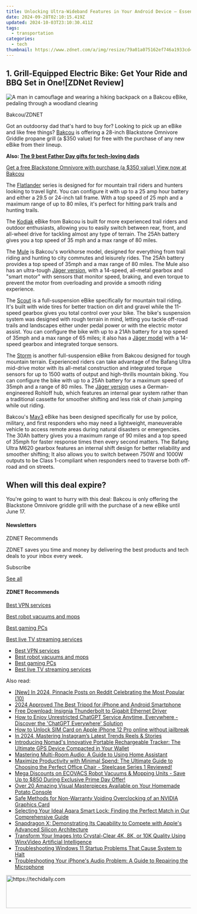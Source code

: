 ```yaml
---
title: Unlocking Ultra-Wideband Features in Your Android Device – Essential Info & Benefits for Drivers
date: 2024-09-28T02:10:15.419Z
updated: 2024-10-03T23:10:30.411Z
tags:
  - transportation
categories:
  - tech
thumbnail: https://www.zdnet.com/a/img/resize/79a01a075162ef746a1933cd4d316c3b541a9944/2023/01/09/4c45044f-1494-4af9-96f3-20d3b591a8aa/google-pixel-7-in-lemongrass.jpg?width=278&height=156&fit=crop&auto=webp
---
```


## 1. Grill-Equipped Electric Bike: Get Your Ride and BBQ Set in One![ZDNet Review]

![A man in camouflage and wearing a hiking backpack on a Bakcou eBike, pedaling through a woodland clearing](https://www.zdnet.com/a/img/resize/9a1c1acc8230365f824d026833de95ed6b4b0740/2024/06/14/1df8d2ec-cc81-43ce-b185-6f1d7f03ef17/bakcou-cover-image.jpg?auto=webp&width=1280)

Bakcou/ZDNET

Got an outdoorsy dad that's hard to buy for? Looking to pick up an eBike and like free things? [Bakcou](https://www.avantlink.com/click.php?tt=app&ti=1019&mi=25573&pw=262625&ctc=zd-%5F%5FCOM%5FCLICK%5FID%5F%5F-dtp&url=https%3A%2F%2Fbakcou.com%2Fpages%2Ffathers-day-24) is offering a 28-inch Blackstone Omnivore Griddle propane grill (a $350 value) for free with the purchase of any new eBike from their lineup. 

**Also: [The 9 best Father Day gifts for tech-loving dads](https://bakcou.com/pages/fathers-day-24)**

[Get a free Blackstone Omnivore with purchase (a $350 value) View now at Bakcou](https://www.avantlink.com/click.php?tt=app&ti=1019&mi=25573&pw=262625&ctc=zd-%5F%5FCOM%5FCLICK%5FID%5F%5F-dtp&url=https%3A%2F%2Fbakcou.com%2Fpages%2Ffathers-day-24)

The [Flatlander](https://www.avantlink.com/click.php?tt=app&ti=1019&mi=25573&pw=262625&ctc=zd-%5F%5FCOM%5FCLICK%5FID%5F%5F-dtp&url=https%3A%2F%2Fbakcou.com%2Fproducts%2Fflatlander-fat-tire-electric-bike) series is designed for for mountain trail riders and hunters looking to travel light. You can configure it with up to a 25 amp hour battery and either a 29.5 or 24-inch tall frame. With a top speed of 25 mph and a maximum range of up to 80 miles, it's perfect for hitting park trails and hunting trails. 

The [Kodiak](https://www.avantlink.com/click.php?tt=app&ti=1019&mi=25573&pw=262625&ctc=zd-%5F%5FCOM%5FCLICK%5FID%5F%5F-dtp&url=https%3A%2F%2Fbakcou.com%2Fpages%2Fkodiak) eBike from Bakcou is built for more experienced trail riders and outdoor enthusiasts, allowing you to easily switch between rear, front, and all-wheel drive for tackling almost any type of terrain. The 25Ah battery gives you a top speed of 35 mph and a max range of 80 miles. 

The [Mule](https://www.avantlink.com/click.php?tt=app&ti=1019&mi=25573&pw=262625&ctc=zd-%5F%5FCOM%5FCLICK%5FID%5F%5F-dtp&url=https%3A%2F%2Fbakcou.com%2Fproducts%2Fmule-fat-tire-electric-bike) is Bakcou's workhorse model, designed for everything from trail riding and hunting to city commutes and leisurely rides. The 25Ah battery provides a top speed of 35mph and a max range of 80 miles. The Mule also has an ultra-tough [Jäger version](https://www.avantlink.com/click.php?tt=app&ti=1019&mi=25573&pw=262625&ctc=zd-%5F%5FCOM%5FCLICK%5FID%5F%5F-dtp&url=https%3A%2F%2Fbakcou.com%2Fproducts%2Fmule-jager), with a 14-speed, all-metal gearbox and "smart motor" with sensors that monitor speed, braking, and even torque to prevent the motor from overloading and provide a smooth riding experience. 

The [Scout](https://www.avantlink.com/click.php?tt=app&ti=1019&mi=25573&pw=262625&ctc=zd-%5F%5FCOM%5FCLICK%5FID%5F%5F-dtp&url=https%3A%2F%2Fbakcou.com%2Fproducts%2Fscout-fat-tire-electric-bike) is a full-suspension eBike specifically for mountain trail riding. It's built with wide tires for better traction on dirt and gravel while the 11-speed gearbox gives you total control over your bike. The bike's suspension system was designed with rough terrain in mind, letting you tackle off-road trails and landscapes either under pedal power or with the electric motor assist. You can configure the bike with up to a 21Ah battery for a top speed of 35mph and a max range of 65 miles; it also has a [Jäger model](https://www.avantlink.com/click.php?tt=app&ti=1019&mi=25573&pw=262625&ctc=zd-%5F%5FCOM%5FCLICK%5FID%5F%5F-dtp&url=https%3A%2F%2Fbakcou.com%2Fproducts%2Fscout-jager) with a 14-speed gearbox and integrated torque sensors. 

The [Storm](https://www.avantlink.com/click.php?tt=app&ti=1019&mi=25573&pw=262625&ctc=zd-%5F%5FCOM%5FCLICK%5FID%5F%5F-dtp&url=https%3A%2F%2Fbakcou.com%2Fproducts%2Fstorm-fat-tire-electric-bike) is another full-suspension eBike from Bakcou designed for tough mountain terrain. Experienced riders can take advantage of the Bafang Ultra mid-drive motor with its all-metal construction and integrated torque sensors for up to 1500 watts of output and high-thrills mountain biking. You can configure the bike with up to a 25Ah battery for a maximum speed of 35mph and a range of 80 miles. The [Jäger version](https://www.avantlink.com/click.php?tt=app&ti=1019&mi=25573&pw=262625&ctc=zd-%5F%5FCOM%5FCLICK%5FID%5F%5F-dtp&url=https%3A%2F%2Fbakcou.com%2Fproducts%2Fstorm-jager-fat-tire-electric-bike) uses a German-engineered Rohloff hub, which features an internal gear system rather than a traditional cassette for smoother shifting and less risk of chain jumping while out riding. 

Bakcou's [Mav3](https://www.avantlink.com/click.php?tt=app&ti=1019&mi=25573&pw=262625&ctc=zd-%5F%5FCOM%5FCLICK%5FID%5F%5F-dtp&url=https%3A%2F%2Fbakcou.com%2Fproducts%2Fmav3) eBike has been designed specifically for use by police, military, and first responders who may need a lightweight, maneuverable vehicle to access remote areas during natural disasters or emergencies. The 30Ah battery gives you a maximum range of 90 miles and a top speed of 35mph for faster response times then every second matters. The Bafang Ultra M620 gearbox features an internal shift design for better reliability and smoother shifting; It also allows you to switch between 750W and 1000W outputs to be Class 1-compliant when responders need to traverse both off-road and on streets. 

## When will this deal expire?

You're going to want to hurry with this deal: Bakcou is only offering the Blackstone Omnivore griddle grill with the purchase of a new eBike until June 17.

#### Newsletters

ZDNET Recommends

ZDNET saves you time and money by delivering the best products and tech deals to your inbox every week.

 Subscribe

[See all](https://www.zdnet.com/newsletters/)

#### **ZDNET** Recommends

[Best VPN services](https://www.zdnet.com/article/best-vpn/ "Best VPN services")

[Best robot vacuums and mops](https://www.zdnet.com/article/best-robot-vacuum-mop/ "Best robot vacuums and mops")

[Best gaming PCs](https://www.zdnet.com/article/best-gaming-pc/ "Best gaming PCs")

[Best live TV streaming services](https://www.zdnet.com/article/best-live-tv-streaming-service/ "Best live TV streaming services")

* [Best VPN services](https://www.zdnet.com/article/best-vpn/ "Best VPN services")
* [Best robot vacuums and mops](https://www.zdnet.com/article/best-robot-vacuum-mop/ "Best robot vacuums and mops")
* [Best gaming PCs](https://www.zdnet.com/article/best-gaming-pc/ "Best gaming PCs")
* [Best live TV streaming services](https://www.zdnet.com/article/best-live-tv-streaming-service/ "Best live TV streaming services")

<ins class="adsbygoogle"
     style="display:block"
     data-ad-format="autorelaxed"
     data-ad-client="ca-pub-7571918770474297"
     data-ad-slot="1223367746"></ins>

<ins class="adsbygoogle"
     style="display:block"
     data-ad-client="ca-pub-7571918770474297"
     data-ad-slot="8358498916"
     data-ad-format="auto"
     data-full-width-responsive="true"></ins>

<span class="atpl-alsoreadstyle">Also read:</span>
<div><ul>
<li><a href="https://fox-friendly.techidaily.com/new-in-2024-pinnacle-posts-on-reddit-celebrating-the-most-popular-10/"><u>[New] In 2024, Pinnacle Posts on Reddit Celebrating the Most Popular (10)</u></a></li>
<li><a href="https://some-guidance.techidaily.com/2024-approved-the-best-tripod-for-iphone-and-android-smartphone/"><u>2024 Approved The Best Tripod for iPhone and Android Smartphone</u></a></li>
<li><a href="https://win-amazing.techidaily.com/free-download-insignia-thunderbolt-to-gigabit-ethernet-driver/"><u>Free Download: Insignia Thunderbolt to Gigabit Ethernet Driver</u></a></li>
<li><a href="https://tech-haven.techidaily.com/how-to-enjoy-unrestricted-chatgpt-service-anytime-everywhere-discover-the-chatgpt-everywhere-solution/"><u>How to Enjoy Unrestricted ChatGPT Service Anytime, Everywhere - Discover the 'ChatGPT Everywhere' Solution</u></a></li>
<li><a href="https://sim-unlock.techidaily.com/how-to-unlock-sim-card-on-apple-iphone-12-pro-online-without-jailbreak-by-drfone-ios/"><u>How to Unlock SIM Card on Apple iPhone 12 Pro online without jailbreak</u></a></li>
<li><a href="https://instagram-clips.techidaily.com/1716171623544-in-2024-mastering-instagrams-latest-trends-reels-and-stories/"><u>In 2024, Mastering Instagram’s Latest Trends Reels & Stories</u></a></li>
<li><a href="https://hardware-reviews.techidaily.com/introducing-nomads-innovative-portable-rechargeable-tracker-the-ultimate-gps-device-compacted-in-your-wallet/"><u>Introducing Nomad's Innovative Portable Rechargeable Tracker: The Ultimate GPS Device Compacted in Your Wallet</u></a></li>
<li><a href="https://hardware-reviews.techidaily.com/mastering-multi-room-audio-a-guide-to-using-home-assistant/"><u>Mastering Multi-Room Audio: A Guide to Using Home Assistant</u></a></li>
<li><a href="https://hardware-reviews.techidaily.com/maximize-productivity-with-minimal-spend-the-ultimate-guide-to-choosing-the-perfect-office-chair-steelcase-series-1-reviewed/"><u>Maximize Productivity with Minimal Spend: The Ultimate Guide to Choosing the Perfect Office Chair - Steelcase Series 1 Reviewed!</u></a></li>
<li><a href="https://hardware-reviews.techidaily.com/mega-discounts-on-ecovacs-robot-vacuums-and-mopping-units-save-up-to-850-during-exclusive-prime-day-offer/"><u>Mega Discounts on ECOVACS Robot Vacuums & Mopping Units - Save Up to $850 During Exclusive Prime Day Offer!</u></a></li>
<li><a href="https://hardware-reviews.techidaily.com/over-20-amazing-visual-masterpieces-available-on-your-homemade-potato-console/"><u>Over 20 Amazing Visual Masterpieces Available on Your Homemade Potato Console</u></a></li>
<li><a href="https://hardware-reviews.techidaily.com/safe-methods-for-non-warranty-voiding-overclocking-of-an-nvidia-graphics-card/"><u>Safe Methods for Non-Warranty Voiding Overclocking of an NVIDIA Graphics Card</u></a></li>
<li><a href="https://hardware-reviews.techidaily.com/selecting-your-ideal-aqara-smart-lock-finding-the-perfect-match-in-our-comprehensive-guide/"><u>Selecting Your Ideal Aqara Smart Lock: Finding the Perfect Match in Our Comprehensive Guide</u></a></li>
<li><a href="https://hardware-reviews.techidaily.com/snapdragon-x-demonstrating-its-capability-to-compete-with-apples-advanced-silicon-architecture/"><u>Snapdragon X: Demonstrating Its Capability to Compete with Apple's Advanced Silicon Architecture</u></a></li>
<li><a href="https://some-knowledge.techidaily.com/transform-your-images-into-crystal-clear-4k-8k-or-10k-quality-using-winxvideo-artificial-intelligence/"><u>Transform Your Images Into Crystal-Clear 4K, 8K, or 10K Quality Using WinxVideo Artificial Intelligence</u></a></li>
<li><a href="https://win-howtos.techidaily.com/troubleshooting-windows-11-startup-problems-that-cause-system-to-halt/"><u>Troubleshooting Windows 11 Startup Problems That Cause System to Halt</u></a></li>
<li><a href="https://fox-that.techidaily.com/troubleshooting-your-iphones-audio-problem-a-guide-to-repairing-the-microphone/"><u>Troubleshooting Your iPhone's Audio Problem: A Guide to Repairing the Microphone</u></a></li>
</ul></div>

<!-- affiliate ads begin -->
<a href="https://appsumo.8odi.net/c/5597632/2123735/7443" target="_top" id="2123735">
  <img src="//a.impactradius-go.com/display-ad/7443-2123735" border="0" alt="https://techidaily.com" width="600" height="90"/>
</a>
<img height="0" width="0" src="https://appsumo.8odi.net/i/5597632/2123735/7443" style="position:absolute;visibility:hidden;" border="0" />
<!-- affiliate ads end -->

